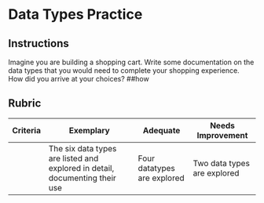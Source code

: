 # Data Types Practice

## Instructions

Imagine you are building a shopping cart. Write some documentation on the data types that you would need to complete your shopping experience. How did you arrive at your choices?
##how
## Rubric

Criteria | Exemplary | Adequate | Needs Improvement
--- | --- | --- | -- |
||The six data types are listed and explored in detail, documenting their use|Four datatypes are explored|Two data types are explored|